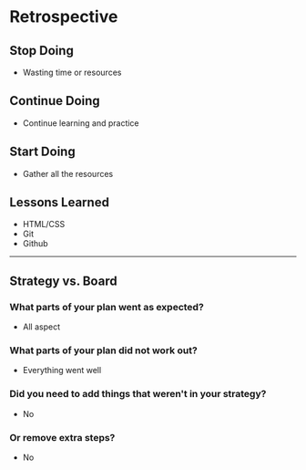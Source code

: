 # Retrospective

## Stop Doing

- Wasting time or resources

## Continue Doing

- Continue learning and practice

## Start Doing

- Gather all the resources

## Lessons Learned

- HTML/CSS
- Git
- Github

---

## Strategy vs. Board

### What parts of your plan went as expected?

- All aspect

### What parts of your plan did not work out?

- Everything went well

### Did you need to add things that weren't in your strategy?

- No

### Or remove extra steps?

- No
